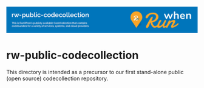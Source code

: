 ![RunWhen](docs/GitHub_Banner.jpg)

# rw-public-codecollection

This directory is intended as a precursor to our first stand-alone public (open source) codecollection repository.

